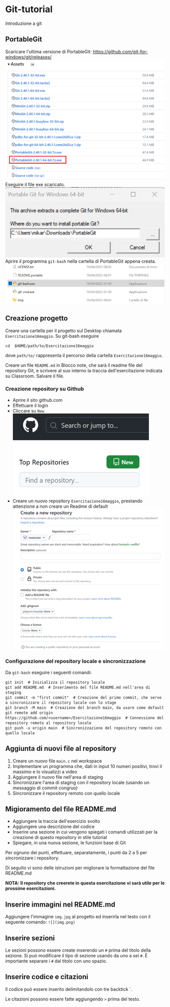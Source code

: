 # Git-tutorial
Introduzione a git

## PortableGit
Scaricare l'ultima versione di PortableGit: https://github.com/git-for-windows/git/releases/
![](PortableGit.png)
Eseguire il file exe scaricato.
![](exe.png)
Aprire il programma `git-bash` nella cartella di PortableGit appena creata.
![](git-bash.png)

## Creazione progetto
Creare una cartella per il progetto sul Desktop chiamata `Esercitazione16maggio`.
Su git-bash eseguire
```
cd  $HOME/path/to/Esercitazione16maggio
```
dove `path/to/` rappresenta il percorso della cartella `Esercitazione16maggio`.

Creare un file `README.md` in Blocco note, che sarà il readme file del repository Git, e scrivere al suo interno la traccia dell'esercitazione indicata su Classroom.
Salvare il file.

### Creazione repository su Github
- Aprire il sito github.com
- Effettuare il login
- Cliccare su `New` ![](newRepo.png)
- Creare un nuovo repository `Esercitazione16maggio`, prestando attenzione a non creare un Readme di default ![](repo.png)

### Configurazione del repository locale e sincronizzazione
Da `git-bash` eseguire i seguenti comandi:
```
git init  # Inizializza il repository locale
git add README.md  # Inserimento del file README.md nell'area di staging
git commit -m "first commit"  # Creazione del primo commit, che serve a sincronizzare il repository locale con lo stage
git branch -M main  # Creazione del branch main, da usare come default
git remote add origin https://github.com/<username>/Esercitazione16maggio  # Connessione del repository remoto al repository locale
git push -u origin main  # Sincronizzazione del repository remoto con quello locale
```
## Aggiunta di nuovi file al repository
1. Creare un nuovo file `main.c` nel workspace
2. Implementare un programma che, dati in input 10 numeri positivi, trovi il massimo e lo visualizzi a video
3. Aggiungere il nuovo file nell'area di staging
4. Sincronizzare l'area di staging con il repository locale (usando un messaggio di commit congruo)
5. Sincronizzare il repository remoto con quello locale

## Migioramento del file README.md
- Aggiungere la traccia dell'esercizio svolto
- Aggiungere una descrizione del codice
- Inserire una sezione in cui vengono spiegati i comandi utilizzati per la creazione di questo repository in stile tutorial
- Spiegare, in una nuova sezione, le funzioni base di Git

Per ognuno dei punti, effettuare, separatamente, i punti da 2 a 5 per sincronizzare i repository.

Di seguito vi sono delle istruzioni per migliorare la formattazione del file README.md

**NOTA: Il repository che creerete in questa esercitazione vi sarà utile per le prossime esercitazioni.**

## Inserire immagini nel README.md
Aggiungere l'immagine `img.jpg` al progetto ed inserirla nel testo con il seguente comando:
```![](img.png)```

## Inserire sezioni
Le sezioni possono essere create inserendo un `#` prima del titolo della sezione. Si può modificare il tipo di sezione usando da uno a sei `#`. È importante separare i `#` dal titolo con uno spazio.

## Inserire codice e citazioni
Il codice può essere inserito delimitandolo con tre backtick `.

Le citazioni possono essere fatte aggiungendo `>` prima del testo.
